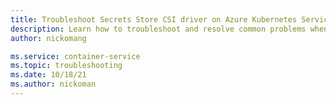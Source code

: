 ```yaml
---
title: Troubleshoot Secrets Store CSI driver on Azure Kubernetes Service (AKS)
description: Learn how to troubleshoot and resolve common problems when using the Secrets Store CSI driver with Azure Kubernetes Service (AKS).
author: nickomang

ms.service: container-service
ms.topic: troubleshooting
ms.date: 10/18/21
ms.author: nickoman
---
```

